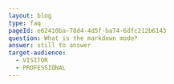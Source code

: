 ```yaml
---
layout: blog
type: faq
pageId: e62410ba-78d4-4d5f-ba74-6dfc212b6143
question: What is the markdown mode?
answer: still to answer
target-audience:
  - VISITOR
  - PROFESSIONAL
---
```

